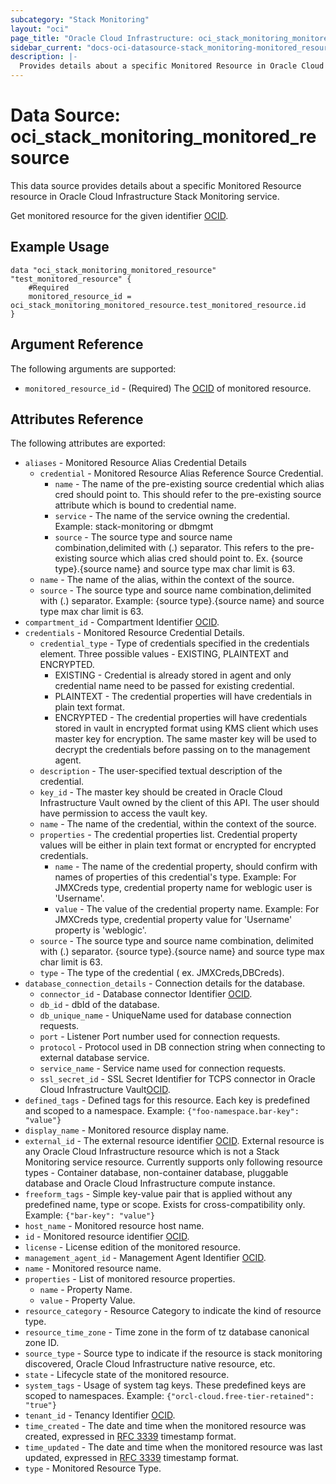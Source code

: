 ```yaml
---
subcategory: "Stack Monitoring"
layout: "oci"
page_title: "Oracle Cloud Infrastructure: oci_stack_monitoring_monitored_resource"
sidebar_current: "docs-oci-datasource-stack_monitoring-monitored_resource"
description: |-
  Provides details about a specific Monitored Resource in Oracle Cloud Infrastructure Stack Monitoring service
---
```


# Data Source: oci_stack_monitoring_monitored_resource
This data source provides details about a specific Monitored Resource resource in Oracle Cloud Infrastructure Stack Monitoring service.

Get monitored resource for the given identifier [OCID](https://docs.cloud.oracle.com/iaas/Content/General/Concepts/identifiers.htm).


## Example Usage

```hcl
data "oci_stack_monitoring_monitored_resource" "test_monitored_resource" {
	#Required
	monitored_resource_id = oci_stack_monitoring_monitored_resource.test_monitored_resource.id
}
```

## Argument Reference

The following arguments are supported:

* `monitored_resource_id` - (Required) The [OCID](https://docs.cloud.oracle.com/iaas/Content/General/Concepts/identifiers.htm) of monitored resource.


## Attributes Reference

The following attributes are exported:

* `aliases` - Monitored Resource Alias Credential Details
	* `credential` - Monitored Resource Alias Reference Source Credential. 
		* `name` - The name of the pre-existing source credential which alias cred should point to. This should refer to the pre-existing source attribute which is bound to credential name. 
		* `service` - The name of the service owning the credential.  Example: stack-monitoring or dbmgmt 
		* `source` - The source type and source name combination,delimited with (.) separator. This refers to the pre-existing source which alias cred should point to. Ex. {source type}.{source name} and source type max char limit is 63. 
	* `name` - The name of the alias, within the context of the source.
	* `source` - The source type and source name combination,delimited with (.) separator. Example: {source type}.{source name} and source type max char limit is 63. 
* `compartment_id` - Compartment Identifier [OCID](https://docs.cloud.oracle.com/iaas/Content/General/Concepts/identifiers.htm). 
* `credentials` - Monitored Resource Credential Details. 
	* `credential_type` - Type of credentials specified in the credentials element. Three possible values - EXISTING, PLAINTEXT and ENCRYPTED.
		* EXISTING  - Credential is already stored in agent and only credential name need to be passed for existing credential.
		* PLAINTEXT - The credential properties will have credentials in plain text format.
		* ENCRYPTED - The credential properties will have credentials stored in vault in encrypted format using KMS client which uses master key for encryption. The same master key will be used to decrypt the credentials before passing on to the management agent. 
	* `description` - The user-specified textual description of the credential.
	* `key_id` - The master key should be created in Oracle Cloud Infrastructure Vault owned by the client of this API.  The user should have permission to access the vault key. 
	* `name` - The name of the credential, within the context of the source.
	* `properties` - The credential properties list. Credential property values will be either  in plain text format or encrypted for encrypted credentials. 
		* `name` - The name of the credential property, should confirm with names of properties of this credential's type.  Example: For JMXCreds type, credential property name for weblogic user is 'Username'. 
		* `value` - The value of the credential property name. Example: For JMXCreds type, credential property value for 'Username' property is 'weblogic'. 
	* `source` - The source type and source name combination, delimited with (.) separator. {source type}.{source name} and source type max char limit is 63. 
	* `type` - The type of the credential ( ex. JMXCreds,DBCreds).
* `database_connection_details` - Connection details for the database. 
	* `connector_id` - Database connector Identifier [OCID](https://docs.cloud.oracle.com/iaas/Content/General/Concepts/identifiers.htm). 
	* `db_id` - dbId of the database. 
	* `db_unique_name` - UniqueName used for database connection requests.
	* `port` - Listener Port number used for connection requests.
	* `protocol` - Protocol used in DB connection string when connecting to external database service.
	* `service_name` - Service name used for connection requests.
	* `ssl_secret_id` - SSL Secret Identifier for TCPS connector in Oracle Cloud Infrastructure Vault[OCID](https://docs.cloud.oracle.com/iaas/Content/General/Concepts/identifiers.htm). 
* `defined_tags` - Defined tags for this resource. Each key is predefined and scoped to a namespace. Example: `{"foo-namespace.bar-key": "value"}` 
* `display_name` - Monitored resource display name.
* `external_id` - The external resource identifier [OCID](https://docs.cloud.oracle.com/iaas/Content/General/Concepts/identifiers.htm). External resource is any Oracle Cloud Infrastructure resource which is not a Stack Monitoring service resource. Currently supports only following resource types - Container database, non-container database,  pluggable database and Oracle Cloud Infrastructure compute instance. 
* `freeform_tags` - Simple key-value pair that is applied without any predefined name, type or scope. Exists for cross-compatibility only. Example: `{"bar-key": "value"}` 
* `host_name` - Monitored resource host name.
* `id` - Monitored resource identifier [OCID](https://docs.cloud.oracle.com/iaas/Content/General/Concepts/identifiers.htm). 
* `license` - License edition of the monitored resource.
* `management_agent_id` - Management Agent Identifier [OCID](https://docs.cloud.oracle.com/iaas/Content/General/Concepts/identifiers.htm).
* `name` - Monitored resource name.
* `properties` - List of monitored resource properties. 
	* `name` - Property Name. 
	* `value` - Property Value. 
* `resource_category` - Resource Category to indicate the kind of resource type. 
* `resource_time_zone` - Time zone in the form of tz database canonical zone ID.
* `source_type` - Source type to indicate if the resource is stack monitoring discovered, Oracle Cloud Infrastructure native resource, etc. 
* `state` - Lifecycle state of the monitored resource.
* `system_tags` - Usage of system tag keys. These predefined keys are scoped to namespaces. Example: `{"orcl-cloud.free-tier-retained": "true"}` 
* `tenant_id` - Tenancy Identifier [OCID](https://docs.cloud.oracle.com/iaas/Content/General/Concepts/identifiers.htm). 
* `time_created` - The date and time when the monitored resource was created, expressed in  [RFC 3339](https://tools.ietf.org/html/rfc3339) timestamp format. 
* `time_updated` - The date and time when the monitored resource was last updated, expressed in [RFC 3339](https://tools.ietf.org/html/rfc3339) timestamp format. 
* `type` - Monitored Resource Type. 

